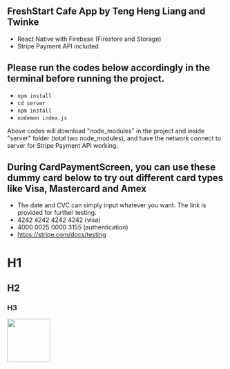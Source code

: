 ## FreshStart Cafe App by Teng Heng Liang and Twinke
- React Native with Firebase (Firestore and Storage)
- Stripe Payment API included

## Please run the codes below accordingly in the terminal before running the project.
- `npm install`
- `cd server`
- `npm install`
- `nodemon index.js`

Above codes will download "node_modules" in the project and inside "server" folder (total two node_modules), and have the network connect to server for Stripe Payment API working.

## During CardPaymentScreen, you can use these dummy card below to try out different card types like Visa, Mastercard and Amex
- The date and CVC can simply input whatever you want. The link is provided for further testing.
- 4242 4242 4242 4242 (visa)
- 4000 0025 0000 3155 (authentication)
- https://stripe.com/docs/testing

# H1

## H2

### H3
<img src="https://user-images.githubusercontent.com/54095039/155331015-6984d3e4-6207-46c7-b25d-76ca1abbe3a6.JPG" width="100" >
